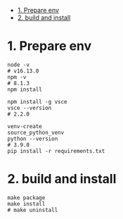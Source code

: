 - [1. Prepare env](#1-prepare-env)
- [2. build and install](#2-build-and-install)

# 1. Prepare env

```shell
node -v
# v16.13.0
npm -v
# 8.1.3
npm install

npm install -g vsce
vsce --version
# 2.2.0

venv-create
source_python_venv
python --version
# 3.9.0
pip install -r requirements.txt
```

# 2. build and install

```shell
make package
make install
# make uninstall
```

